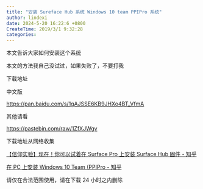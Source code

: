 ```yaml
---
title: "安装 Sureface Hub 系统 Windows 10 team PPIPro 系统"
author: lindexi
date: 2024-5-20 16:22:6 +0800
CreateTime: 2019/3/1 9:32:28
categories: 
---
```


本文告诉大家如何安装这个系统

<!--more-->


<!-- CreateTime:2019/3/1 9:32:28 -->


本文的方法我自己没试过，如果失败了，不要打我

下载地址

中文版

https://pan.baidu.com/s/1gAJSSE6KB9JHXo4BT_VfmA

其他请看

https://pastebin.com/raw/1ZfXJWgv

下载地址从网络收集

[【信仰实验】现在！你可以试着在 Surface Pro 上安装 Surface Hub 固件 - 知乎](https://zhuanlan.zhihu.com/p/21547311 )

[在 PC 上安装 Windows 10 Team (PPIPro - 知乎](https://zhuanlan.zhihu.com/p/21565278 )

请仅在合法范围使用，请在下载 24 小时之内删除

